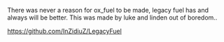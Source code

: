 There was never a reason for ox_fuel to be made, legacy fuel has and always will be better. This was made by luke and linden out of boredom..

https://github.com/InZidiuZ/LegacyFuel
